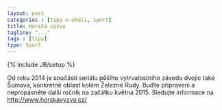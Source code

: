```yaml
---
layout: post
categories : [tipy-v-okoli, sport]
title: Horská výzva
tagline: "..."
tags : [tipy]
type: Sport
---
```

{% include JB/setup %}

Od roku 2014 je součástí seriálu pěšího vytrvalostního závodu dvojic také Šumava, konkrétně oblast kolem Železné Rudy. Buďte připraveni a nepropásněte další ročník na začátku května 2015. Sledujte informace na http://www.horskavyzva.cz/ 
